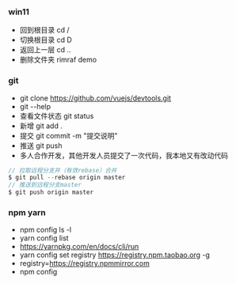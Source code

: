 ### win11

- 回到根目录 cd /
- 切换根目录 cd D
- 返回上一层 cd ..
- 删除文件夹 rimraf demo

### git

- git clone https://github.com/vuejs/devtools.git
- git --help
- 查看文件状态 git status
- 新增 git add .
- 提交 git commit -m "提交说明"
- 推送 git push
- 多人合作开发，其他开发人员提交了一次代码，我本地又有改动代码

```js
// 拉取远程分支并（有效rebase）合并
$ git pull --rebase origin master
// 推送到远程分支master
$ git push origin master
```

### npm yarn

- npm config ls -l
- yarn config list
- https://yarnpkg.com/en/docs/cli/run
- yarn config set registry https://registry.npm.taobao.org -g
- registry=https://registry.npmmirror.com
- npm config
